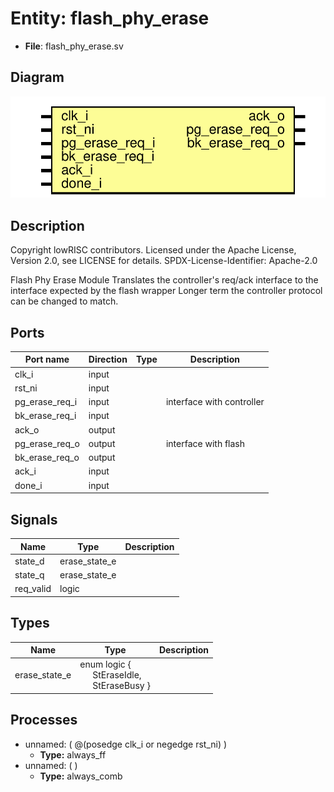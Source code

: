 # Entity: flash_phy_erase

- **File**: flash_phy_erase.sv
## Diagram

![Diagram](flash_phy_erase.svg "Diagram")
## Description

 Copyright lowRISC contributors.
 Licensed under the Apache License, Version 2.0, see LICENSE for details.
 SPDX-License-Identifier: Apache-2.0

 Flash Phy Erase Module
 Translates the controller's req/ack interface to the interface expected by the flash wrapper
 Longer term the controller protocol can be changed to match.

## Ports

| Port name      | Direction | Type | Description                |
| -------------- | --------- | ---- | -------------------------- |
| clk_i          | input     |      |                            |
| rst_ni         | input     |      |                            |
| pg_erase_req_i | input     |      |  interface with controller |
| bk_erase_req_i | input     |      |                            |
| ack_o          | output    |      |                            |
| pg_erase_req_o | output    |      |  interface with flash      |
| bk_erase_req_o | output    |      |                            |
| ack_i          | input     |      |                            |
| done_i         | input     |      |                            |
## Signals

| Name      | Type          | Description |
| --------- | ------------- | ----------- |
| state_d   | erase_state_e |             |
| state_q   | erase_state_e |             |
| req_valid | logic         |             |
## Types

| Name          | Type                                                                                                                      | Description |
| ------------- | ------------------------------------------------------------------------------------------------------------------------- | ----------- |
| erase_state_e | enum logic {<br><span style="padding-left:20px">     StEraseIdle,<br><span style="padding-left:20px">     StEraseBusy   } |             |
## Processes
- unnamed: ( @(posedge clk_i or negedge rst_ni) )
  - **Type:** always_ff
- unnamed: (  )
  - **Type:** always_comb
